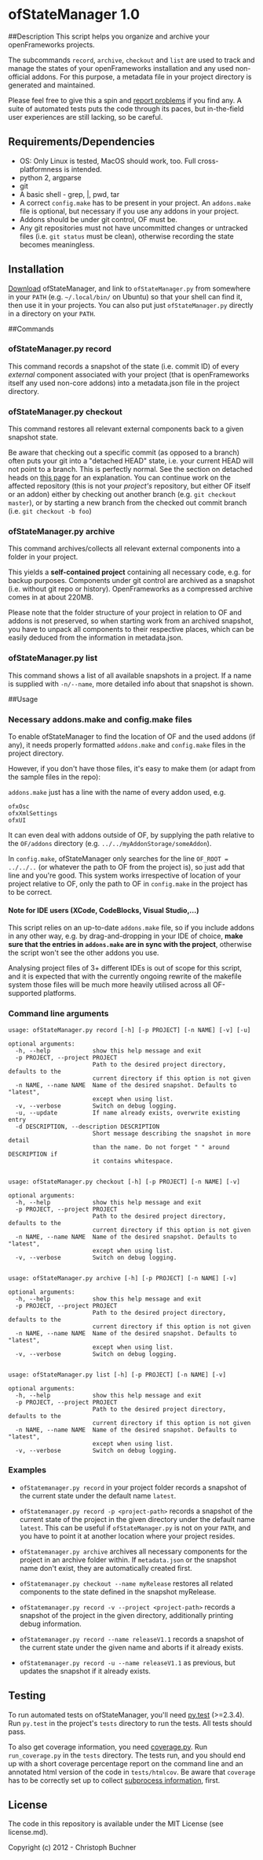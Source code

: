# ofStateManager 1.0

##Description
This script helps you organize and archive your openFrameworks projects.

The subcommands `record`, `archive`, `checkout` and `list` are used to track and manage the states of your openFrameworks installation and any used non-official addons.
For this purpose, a metadata file in your project directory is generated and maintained.

Please feel free to give this a spin and [report problems](https://github.com/bilderbuchi/ofStateManager/issues/) if you find any.
A suite of automated tests puts the code through its paces, but in-the-field user experiences are still lacking, so be careful.

## Requirements/Dependencies
* OS: Only Linux is tested, MacOS should work, too. Full cross-platformness is intended.
* python 2, argparse
* git
* A basic shell - grep, |, pwd, tar
* A correct `config.make` has to be present in your project. An `addons.make` file is optional, but necessary if you use any addons in your project.
* Addons should be under git control, OF must be.
* Any git repositories must not have uncommitted changes or untracked files (i.e. `git status` must be clean), otherwise recording the state becomes meaningless.

## Installation
[Download](https://github.com/bilderbuchi/ofStateManager/releases) ofStateManager, and link to `ofStateManager.py` from somewhere in your `PATH` (e.g. `~/.local/bin/` on Ubuntu) so that your shell can find it, then use it in your projects.
You can also put just `ofStateManager.py` directly in a directory on your `PATH`.

##Commands

### ofStateManager.py record
This command records a snapshot of the state (i.e. commit ID) of every *external* component associated with your project (that is openFrameworks itself any used non-core addons) into a metadata.json file in the project directory.

### ofStateManager.py checkout
This command restores all relevant external components back to a given snapshot state.

Be aware that checking out a specific commit (as opposed to a branch) often puts your git into a "detached HEAD" state, i.e. your current HEAD will not point to a branch. This is perfectly normal. See the section on detached heads on [this page](http://git-scm.com/docs/git-checkout) for an explanation.
You can continue work on the affected repository (this is not your *project's* repository, but either OF itself or an addon) either by checking out another branch (e.g. `git checkout master`), or by starting a new branch from the checked out commit branch (i.e. `git checkout -b foo`)

### ofStateManager.py archive
This command archives/collects all relevant external components into a folder in your project.

This yields a **self-contained project** containing all necessary code, e.g. for backup purposes.
Components under git control are archived as a snapshot (i.e. without git repo or history).
OpenFrameworks as a compressed archive comes in at about 220MB.

Please note that the folder structure of your project in relation to OF and addons is not preserved, so when starting work from an archived snapshot, you have to unpack all components to their respective places, which can be easily deduced from the information in metadata.json.

### ofStateManager.py list
This command shows a list of all available snapshots in a project.
If a name is supplied with `-n/--name`, more detailed info about that snapshot is shown.

##Usage

### Necessary addons.make and config.make files
To enable ofStateManager to find the location of OF and the used addons (if any), it needs properly formatted `addons.make` and `config.make` files in the project directory.

However, if you don't have those files, it's easy to make them (or adapt from the sample files in the repo): 

`addons.make` just has a line with the name of every addon used, e.g.

	ofxOsc
	ofxXmlSettings
	ofxUI

It can even deal with addons outside of OF, by supplying the path relative to the `OF/addons` directory (e.g. `../../myAddonStorage/someAddon`).

In `config.make`, ofStateManager only searches for the line `OF_ROOT = ../../..` (or whatever the path to OF from the project is), so just add that line and you're good.
This system works irrespective of location of your project relative to OF, only the path to OF in `config.make` in the project has to be correct.

#### Note for IDE users (XCode, CodeBlocks, Visual Studio,...)
This script relies on an up-to-date `addons.make` file, so if you include addons in any other way, e.g. by drag-and-dropping in your IDE of choice, **make sure that the entries in `addons.make` are in sync with the project**, otherwise the script won't see the other addons you use.

Analysing project files of 3+ different IDEs is out of scope for this script, and it is expected that with the currently ongoing rewrite of the makefile system those files will be much more heavily utilised across all OF-supported platforms.

### Command line arguments
	usage: ofStateManager.py record [-h] [-p PROJECT] [-n NAME] [-v] [-u]

	optional arguments:
	  -h, --help            show this help message and exit
	  -p PROJECT, --project PROJECT
		                    Path to the desired project directory, defaults to the
		                    current directory if this option is not given
	  -n NAME, --name NAME  Name of the desired snapshot. Defaults to "latest",
		                    except when using list.
	  -v, --verbose         Switch on debug logging.
	  -u, --update          If name already exists, overwrite existing entry
	  -d DESCRIPTION, --description DESCRIPTION
		                    Short message describing the snapshot in more detail
		                    than the name. Do not forget " " around DESCRIPTION if
		                    it contains whitespace.
	  

	usage: ofStateManager.py checkout [-h] [-p PROJECT] [-n NAME] [-v]

	optional arguments:
	  -h, --help            show this help message and exit
	  -p PROJECT, --project PROJECT
		                    Path to the desired project directory, defaults to the
		                    current directory if this option is not given
	  -n NAME, --name NAME  Name of the desired snapshot. Defaults to "latest",
		                    except when using list.
	  -v, --verbose         Switch on debug logging.


	usage: ofStateManager.py archive [-h] [-p PROJECT] [-n NAME] [-v]

	optional arguments:
	  -h, --help            show this help message and exit
	  -p PROJECT, --project PROJECT
		                    Path to the desired project directory, defaults to the
		                    current directory if this option is not given
	  -n NAME, --name NAME  Name of the desired snapshot. Defaults to "latest",
		                    except when using list.
	  -v, --verbose         Switch on debug logging.


	usage: ofStateManager.py list [-h] [-p PROJECT] [-n NAME] [-v]

	optional arguments:
	  -h, --help            show this help message and exit
	  -p PROJECT, --project PROJECT
		                    Path to the desired project directory, defaults to the
		                    current directory if this option is not given
	  -n NAME, --name NAME  Name of the desired snapshot. Defaults to "latest",
		                    except when using list.
	  -v, --verbose         Switch on debug logging.


### Examples
* `ofStatemanager.py record` in your project folder records a snapshot of the current state under the default name `latest`.

* `ofStatemanager.py record -p <project-path>` records a snapshot of the current state of the project in the given directory under the default name `latest`.
This can be useful if `ofStateManager.py` is not on your `PATH`, and you have to point it at another location where your project resides.

* `ofStatemanager.py archive` archives all necessary components for the project in an archive folder within. If `metadata.json` or the snapshot name don't exist, they are automatically created first.

* `ofStatemanager.py checkout --name myRelease` restores all related components to the state defined in the snapshot myRelease.

* `ofStatemanager.py record -v --project <project-path>` records a snapshot of the project in the given directory, additionally printing debug information.

* `ofStatemanager.py record --name releaseV1.1` records a snapshot of the current state under the given name and aborts if it already exists.

* `ofStatemanager.py record -u --name releaseV1.1` as previous, but updates the snapshot if it already exists.



## Testing

To run automated tests on ofStateManager, you'll need [py.test](http://pytest.org/) (>=2.3.4).
Run `py.test` in the project's `tests` directory to run the tests. All tests should pass.

To also get coverage information, you need [coverage.py](http://nedbatchelder.com/code/coverage/).
Run `run_coverage.py` in the `tests` directory. The tests run, and you should end up with a short coverage percentage report on the command line and an annotated html version of the code in `tests/htmlcov`.
Be aware that `coverage` has to be correctly set up to collect [subprocess information](http://nedbatchelder.com/code/coverage/subprocess.html), first.

## License
The code in this repository is available under the MIT License (see license.md).

Copyright (c) 2012 - Christoph Buchner
